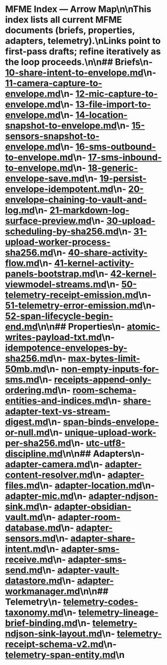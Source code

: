 # MFME Index — Arrow Map\n\nThis index lists all current MFME documents (briefs, properties, adapters, telemetry).\nLinks point to first-pass drafts; refine iteratively as the loop proceeds.\n\n## Briefs\n- [10-share-intent-to-envelope.md](./BRIEFS/10-share-intent-to-envelope.md)\n- [11-camera-capture-to-envelope.md](./BRIEFS/11-camera-capture-to-envelope.md)\n- [12-mic-capture-to-envelope.md](./BRIEFS/12-mic-capture-to-envelope.md)\n- [13-file-import-to-envelope.md](./BRIEFS/13-file-import-to-envelope.md)\n- [14-location-snapshot-to-envelope.md](./BRIEFS/14-location-snapshot-to-envelope.md)\n- [15-sensors-snapshot-to-envelope.md](./BRIEFS/15-sensors-snapshot-to-envelope.md)\n- [16-sms-outbound-to-envelope.md](./BRIEFS/16-sms-outbound-to-envelope.md)\n- [17-sms-inbound-to-envelope.md](./BRIEFS/17-sms-inbound-to-envelope.md)\n- [18-generic-envelope-save.md](./BRIEFS/18-generic-envelope-save.md)\n- [19-persist-envelope-idempotent.md](./BRIEFS/19-persist-envelope-idempotent.md)\n- [20-envelope-chaining-to-vault-and-log.md](./BRIEFS/20-envelope-chaining-to-vault-and-log.md)\n- [21-markdown-log-surface-preview.md](./BRIEFS/21-markdown-log-surface-preview.md)\n- [30-upload-scheduling-by-sha256.md](./BRIEFS/30-upload-scheduling-by-sha256.md)\n- [31-upload-worker-process-sha256.md](./BRIEFS/31-upload-worker-process-sha256.md)\n- [40-share-activity-flow.md](./BRIEFS/40-share-activity-flow.md)\n- [41-kernel-activity-panels-bootstrap.md](./BRIEFS/41-kernel-activity-panels-bootstrap.md)\n- [42-kernel-viewmodel-streams.md](./BRIEFS/42-kernel-viewmodel-streams.md)\n- [50-telemetry-receipt-emission.md](./BRIEFS/50-telemetry-receipt-emission.md)\n- [51-telemetry-error-emission.md](./BRIEFS/51-telemetry-error-emission.md)\n- [52-span-lifecycle-begin-end.md](./BRIEFS/52-span-lifecycle-begin-end.md)\n\n## Properties\n- [atomic-writes-payload-txt.md](./PROPERTIES/atomic-writes-payload-txt.md)\n- [idempotence-envelopes-by-sha256.md](./PROPERTIES/idempotence-envelopes-by-sha256.md)\n- [max-bytes-limit-50mb.md](./PROPERTIES/max-bytes-limit-50mb.md)\n- [non-empty-inputs-for-sms.md](./PROPERTIES/non-empty-inputs-for-sms.md)\n- [receipts-append-only-ordering.md](./PROPERTIES/receipts-append-only-ordering.md)\n- [room-schema-entities-and-indices.md](./PROPERTIES/room-schema-entities-and-indices.md)\n- [share-adapter-text-vs-stream-digest.md](./PROPERTIES/share-adapter-text-vs-stream-digest.md)\n- [span-binds-envelope-or-null.md](./PROPERTIES/span-binds-envelope-or-null.md)\n- [unique-upload-work-per-sha256.md](./PROPERTIES/unique-upload-work-per-sha256.md)\n- [utc-utf8-discipline.md](./PROPERTIES/utc-utf8-discipline.md)\n\n## Adapters\n- [adapter-camera.md](./ADAPTERS/adapter-camera.md)\n- [adapter-content-resolver.md](./ADAPTERS/adapter-content-resolver.md)\n- [adapter-files.md](./ADAPTERS/adapter-files.md)\n- [adapter-location.md](./ADAPTERS/adapter-location.md)\n- [adapter-mic.md](./ADAPTERS/adapter-mic.md)\n- [adapter-ndjson-sink.md](./ADAPTERS/adapter-ndjson-sink.md)\n- [adapter-obsidian-vault.md](./ADAPTERS/adapter-obsidian-vault.md)\n- [adapter-room-database.md](./ADAPTERS/adapter-room-database.md)\n- [adapter-sensors.md](./ADAPTERS/adapter-sensors.md)\n- [adapter-share-intent.md](./ADAPTERS/adapter-share-intent.md)\n- [adapter-sms-receive.md](./ADAPTERS/adapter-sms-receive.md)\n- [adapter-sms-send.md](./ADAPTERS/adapter-sms-send.md)\n- [adapter-vault-datastore.md](./ADAPTERS/adapter-vault-datastore.md)\n- [adapter-workmanager.md](./ADAPTERS/adapter-workmanager.md)\n\n## Telemetry\n- [telemetry-codes-taxonomy.md](./TELEMETRY/telemetry-codes-taxonomy.md)\n- [telemetry-lineage-brief-binding.md](./TELEMETRY/telemetry-lineage-brief-binding.md)\n- [telemetry-ndjson-sink-layout.md](./TELEMETRY/telemetry-ndjson-sink-layout.md)\n- [telemetry-receipt-schema-v2.md](./TELEMETRY/telemetry-receipt-schema-v2.md)\n- [telemetry-span-entity.md](./TELEMETRY/telemetry-span-entity.md)\n
